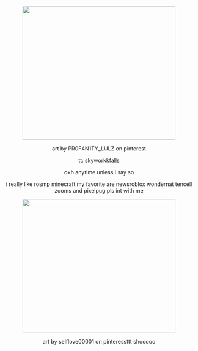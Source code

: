 <p align="center">
<img width="400" height="350" src="https://i.pinimg.com/736x/cf/d6/36/cfd636be26d19ef34509ed63daf68826.jpg">
</p>
<p align="center">
art by PR0F4N1TY_LULZ on pinterest
  
<p align="center">
tt: skyworkkfalls

<p align="center">
c+h anytime unless i say so
<p align="center">
i really like rosmp minecraft my favorite are newsroblox wondernat tencell zooms and pixelpug pls int with me
<p align="center">
<img width="400" height="350" src="https://i.pinimg.com/736x/37/27/0e/37270e895be8b79effa9f80f7369b384.jpg">
</p>
<p align="center">
art by selflove00001 on pinteressttt shooooo
